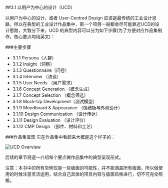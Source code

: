 ##3.1 以用户为中心的设计（UCD）

以用户为中心的设计，或者 User-Centred Design 应该是最传统的工业设计思路，所以在典型的工业设计作品集中，第一个项目一般都会尽可能靠近UCD的设计思路，大致分下来，UCD 的典型内容可以分为如下步骤(为了方便对应作品集制作，核心要点均用英文)：  



###主要步骤
* 3.1.1 Persona（人群）
* 3.1.2 Insight（洞察）
* 3.1.3 Questionnaire（问卷）  
* 3.1.4 Interview （访谈）  
* 3.1.5 User Needs （用户需求）
* 3.1.6 Concept Generation （概念生成）  
* 3.1.7 Concept Selection （概念筛选）    
* 3.1.8 Mock-Up Development（测试模型）  
* 3.1.9 Moodboard & Appearance （情绪板与外观设计）
* 3.1.10 Design Communication （设计传达）  
* 3.1.11 Design Evaluation （设计评价）   
* 3.1.12 CMP Design （部件、材料和工艺）

###作品集呈现 
它在作品集中看起来大概是这个样子的：  

![UCD Overview](http://kitpic.makebi.net/id/ucd/00ucd.png)

  
后续的章节将逐一介绍每个要点做作品集中的典型呈现形式。

  
注意：本书中的所有举例仅是一些版面的可能性，并不能涵盖所有版面，所以做使用的时候注意灵活运用，结合自己具体的项目内容与版面风格进行，切不可完全照搬。
